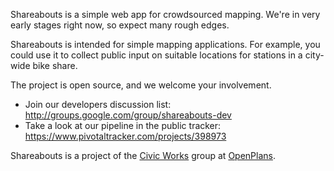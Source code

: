 Shareabouts is a simple web app for crowdsourced mapping. We're in very early stages right now, so expect many rough edges. 

Shareabouts is intended for simple mapping applications. For example, you could use it to collect public input on suitable locations for stations in a city-wide bike share.

The project is open source, and we welcome your involvement.

* Join our developers discussion list: http://groups.google.com/group/shareabouts-dev
* Take a look at our pipeline in the public tracker: https://www.pivotaltracker.com/projects/398973

Shareabouts is a project of the [Civic Works](http://openplans.org/initiatives/civic-works/) group at [OpenPlans](http://openplans.org).
